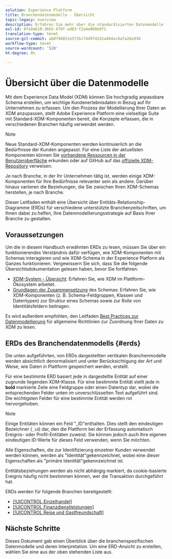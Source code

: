 ```yaml
---
solution: Experience Platform
title: Branchendatenmodelle - Übersicht
topic-legacy: overview
description: Erfahren Sie mehr über die standardisierten Datenmodelle für verschiedene Branchen, die mit XDM-Komponenten (Standard Experience Data Model) konstruiert werden können.
exl-id: 8fa9a610-36b5-470f-ad63-f2a4a060e0f1
translation-type: tm+mt
source-git-commit: ab0798851e5f2b174d9f4241ad64ac8afa20a938
workflow-type: tm+mt
source-wordcount: '520'
ht-degree: 0%

---
```


# Übersicht über die Datenmodelle

Mit dem Experience Data Model (XDM) können Sie hochgradig anpassbare Schema erstellen, um wichtige Kundenerlebnisdaten in Bezug auf Ihr Unternehmen zu erfassen. Um den Prozess der Modellierung Ihrer Daten an XDM anzupassen, stellt Adobe Experience Platform eine vielseitige Suite mit Standard-XDM-Komponenten bereit, die Konzepte erfassen, die in verschiedenen Branchen häufig verwendet werden.

>[!NOTE]
>
>Neue Standard-XDM-Komponenten werden kontinuierlich an die Bedürfnisse der Kunden angepasst. Für eine Liste der aktuellsten Komponenten können Sie [vorhandene Ressourcen in der Benutzeroberfläche](../../ui/explore.md) erkunden oder auf GitHub auf das [offizielle XDM-Repository](https://github.com/adobe/xdm/tree/master/components) verweisen.

Je nach Branche, in der Ihr Unternehmen tätig ist, werden einige XDM-Komponenten für Ihre Bedürfnisse relevanter sein als andere. Darüber hinaus variieren die Beziehungen, die Sie zwischen Ihren XDM-Schemas herstellen, je nach Branche.

Dieser Leitfaden enthält eine Übersicht über Entitäts-Relationship-Diagramme (ERDs) für verschiedene unterstützte Branchenzeitschriften, um Ihnen dabei zu helfen, Ihre Datenmodellierungsstrategie auf Basis Ihrer Branche zu gestalten.

## Voraussetzungen 

Um die in diesem Handbuch erwähnten ERDs zu lesen, müssen Sie über ein funktionierendes Verständnis dafür verfügen, wie XDM-Komponenten mit Schemas interagieren und wie XDM-Schema in der Experience Platform als Ganzes funktionieren. Vergewissern Sie sich, dass Sie die folgende Übersichtsdokumentation gelesen haben, bevor Sie fortfahren:

* [XDM-System - Übersicht](../../home.md): Erfahren Sie, wie XDM im Plattform-Ökosystem arbeitet.
* [Grundlagen der Zusammensetzung](../../schema/composition.md) des Schemas: Erfahren Sie, wie XDM-Komponenten (z. B. Schema-Feldgruppen, Klassen und Datentypen) zur Struktur eines Schemas sowie zur Rolle von Identitätsfeldern beitragen.

Es wird außerdem empfohlen, den Leitfaden [Best Practices zur Datenmodellierung](../../schema/best-practices.md) für allgemeine Richtlinien zur Zuordnung Ihrer Daten zu XDM zu lesen.

## ERDs des Branchendatenmodells {#erds}

Die unten aufgeführten, von ERDs dargestellten vertikalen Branchenmodelle werden absichtlich denormalisiert und unter Berücksichtigung der Art und Weise, wie Daten in Plattform gespeichert werden, erstellt.

Für eine bestimmte ERD basiert jede in dargestellte Entität auf einer zugrunde liegenden XDM-Klasse. Für eine bestimmte Entität stellt jede in **bold** markierte Zeile eine Feldgruppe oder einen Datentyp dar, wobei die entsprechenden Felder unten im unverschlüsselten Text aufgeführt sind. Die wichtigsten Felder für eine bestimmte Entität werden rot hervorgehoben.

>[!NOTE]
>
>Einige Entitäten können ein Feld &quot;_ID&quot;enthalten. Dies stellt den eindeutigen Bezeichner (`_id`) dar, den die Plattform bei der Erfassung automatisch Ereignis- oder Profil-Entitäten zuweist. Sie können jedoch auch Ihre eigenen eindeutigen ID-Werte für dieses Feld verwenden, wenn Sie möchten.

Alle Eigenschaften, die zur Identifizierung einzelner Kunden verwendet werden können, werden als &quot;Identität&quot;gekennzeichnet, wobei eine dieser Eigenschaften als &quot;primäre Identität&quot;gekennzeichnet ist.

Entitätsbeziehungen werden als nicht abhängig markiert, da cookie-basierte Ereignis häufig nicht bestimmen können, wer die Transaktion durchgeführt hat.

ERDs werden für folgende Branchen bereitgestellt:

* [[!UICONTROL Einzelhandel]](./retail.md)
* [[!UICONTROL Finanzdienstleistungen]](./financial.md)
* [[!UICONTROL Reise und Gastfreundschaft]](./travel-hospitality.md)

## Nächste Schritte

Dieses Dokument gab einen Überblick über die branchenspezifischen Datenmodelle und deren Interpretation. Um eine ERD-Ansicht zu erstellen, wählen Sie eine aus der oben stehenden Liste aus.
